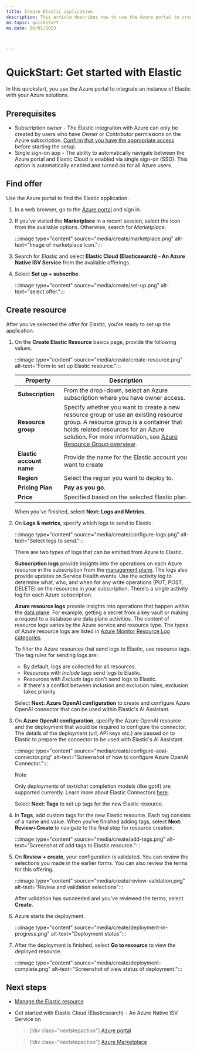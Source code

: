 ```yaml
---
title: Create Elastic application
description: This article describes how to use the Azure portal to create an instance of Elastic.
ms.topic: quickstart
ms.date: 06/01/2023



---
```


# QuickStart: Get started with Elastic

In this quickstart, you use the Azure portal to integrate an instance of Elastic with your Azure solutions.

## Prerequisites

- Subscription owner - The Elastic integration with Azure can only be created by users who have _Owner_ or _Contributor_ permissions on the Azure subscription. [Confirm that you have the appropriate access](../../role-based-access-control/check-access.md) before starting the setup.
- Single sign-on app - The ability to automatically navigate between the Azure portal and Elastic Cloud is enabled via single sign-on (SSO). This option is automatically enabled and turned on for all Azure users.

## Find offer

Use the Azure portal to find the Elastic application.

1. In a web browser, go to the [Azure portal](https://portal.azure.com/) and sign in.

1. If you've visited the **Marketplace** in a recent session, select the icon from the available options. Otherwise, search for _Marketplace_.

    :::image type="content" source="media/create/marketplace.png" alt-text="Image of marketplace icon.":::

1. Search for _Elastic_ and select **Elastic Cloud (Elasticsearch) - An Azure Native ISV Service** from the available offerings.

1. Select **Set up + subscribe**.

   :::image type="content" source="media/create/set-up.png" alt-text="select offer.":::

## Create resource

After you've selected the offer for Elastic, you're ready to set up the application.

1. On the **Create Elastic Resource** basics page, provide the following values.

    :::image type="content" source="media/create/create-resource.png" alt-text="Form to set up Elastic resource.":::

    | Property | Description |
    | ---- | ---- |
    | **Subscription** | From the drop-down, select an Azure subscription where you have owner access. |
    | **Resource group** | Specify whether you want to create a new resource group or use an existing resource group. A resource group is a container that holds related resources for an Azure solution. For more information, see [Azure Resource Group overview](../../azure-resource-manager/management/overview.md). |
    | **Elastic account name** | Provide the name for the Elastic account you want to create |
    | **Region** | Select the region you want to deploy to. |
    | **Pricing Plan** | **Pay as you go**. |
    | **Price** | Specified based on the selected Elastic plan. |

   When you've finished, select **Next: Logs and Metrics**.

1. On **Logs & metrics**, specify which logs to send to Elastic.

    :::image type="content" source="media/create/configure-logs.png" alt-text="Select logs to send.":::

   There are two types of logs that can be emitted from Azure to Elastic.

   **Subscription logs** provide insights into the operations on each Azure resource in the subscription from the [management plane](../../azure-resource-manager/management/control-plane-and-data-plane.md). The logs also provide updates on Service Health events. Use the activity log to determine what, who, and when for any write operations (PUT, POST, DELETE) on the resources in your subscription. There's a single activity log for each Azure subscription.

   **Azure resource logs** provide insights into operations that happen within the [data plane](../../azure-resource-manager/management/control-plane-and-data-plane.md). For example, getting a secret from a key vault or making a request to a database are data plane activities. The content of resource logs varies by the Azure service and resource type. The types of Azure resource logs are listed in [Azure Monitor Resource Log categories](/azure/azure-monitor/essentials/resource-logs-categories).

   To filter the Azure resources that send logs to Elastic, use resource tags. The tag rules for sending logs are:

   - By default, logs are collected for all resources.
   - Resources with _Include_ tags send logs to Elastic.
   - Resources with _Exclude_ tags don't send logs to Elastic.
   - If there's a conflict between inclusion and exclusion rules, exclusion takes priority.

   Select **Next: Azure OpenAI configuration** to create and configure Azure OpenAI connector that can be used within Elastic's AI Assistant.

1. On **Azure OpenAI configuration**, specify the Azure OpenAI resource and the deployment that would be required to configure the connector. The details of the deployment (url, API keys etc.) are passed on to Elastic to prepare the connector to be used with Elastic's AI Assistant.

    :::image type="content" source="media/create/configure-aoai-connector.png" alt-text="Screenshot of how to configure Azure OpenAI Connector.":::

   >[!Note]
   >Only deployments of text/chat completion models (like gpt4) are supported currently. Learn more about Elastic Connectors [here](https://www.elastic.co/guide/en/kibana/current/openai-action-type.html).

   Select **Next: Tags** to set up tags for the new Elastic resource.

1. In **Tags**, add custom tags for the new Elastic resource. Each tag consists of a name and value. When you've finished adding tags, select **Next: Review+Create** to navigate to the final step for resource creation.

   :::image type="content" source="media/create/add-tags.png" alt-text="Screenshot of add tags to Elastic resource.":::

1. On **Review + create**, your configuration is validated. You can review the selections you made in the earlier forms. You can also review the terms for this offering.

   :::image type="content" source="media/create/review-validation.png" alt-text="Review and validation selections":::

   After validation has succeeded and you've reviewed the terms, select **Create**.

1. Azure starts the deployment.

   :::image type="content" source="media/create/deployment-in-progress.png" alt-text="Deployment status":::

1. After the deployment is finished, select **Go to resource** to view the deployed resource.

    :::image type="content" source="media/create/deployment-complete.png" alt-text="Screenshot of view status of deployment.":::

## Next steps

- [Manage the Elastic resource](manage.md)
- Get started with Elastic Cloud (Elasticsearch) - An Azure Native ISV Service on

    > [!div class="nextstepaction"]
    > [Azure portal](https://portal.azure.com/#view/HubsExtension/BrowseResource/resourceType/Microsoft.Elastic%2Fmonitors)

    > [!div class="nextstepaction"]
    > [Azure Marketplace](https://azuremarketplace.microsoft.com/marketplace/apps/elastic.ec-azure-pp?tab=Overview)
